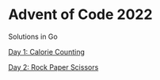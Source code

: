 # Advent of Code 2022

Solutions in Go

[Day 1: Calorie Counting](01-calorie-counting/)

[Day 2: Rock Paper Scissors](02-rock-paper-scissors/)

